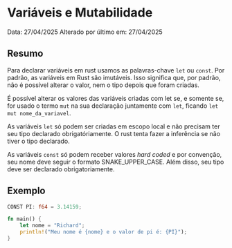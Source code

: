 # Variáveis e Mutabilidade
Data: 27/04/2025
Alterado por último em: 27/04/2025

## Resumo
Para declarar variáveis em rust usamos as palavras-chave `let` ou `const`. Por padrão, as variáveis em Rust são imutáveis. Isso significa que, por padrão, não é possível alterar o valor, nem o tipo depois que foram criadas. 

É possível alterar os valores das variáveis criadas com let se, e somente se, for usado o termo `mut` na sua declaração juntamente com `let`, ficando `let mut nome_da_variavel`.

As variáveis `let` só podem ser criadas em escopo local e não precisam ter seu tipo declarado obrigatóriamente. O rust tenta fazer a inferência se não tiver o tipo declarado.

As variáveis `const` só podem receber valores *hard coded* e por convenção, seu nome deve seguir o formato SNAKE_UPPER_CASE. Além disso, seu tipo deve ser declarado obrigatoriamente.

## Exemplo
``` rust
CONST PI: f64 = 3.14159;

fn main() {
	let nome = "Richard";
	println!("Meu nome é {nome} e o valor de pi é: {PI}");
}
```